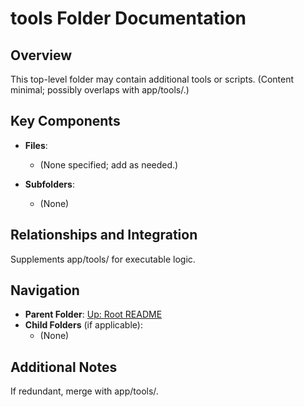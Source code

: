 # tools Folder Documentation

## Overview
This top-level folder may contain additional tools or scripts. (Content minimal; possibly overlaps with app/tools/.)

## Key Components
- **Files**:
  - (None specified; add as needed.)

- **Subfolders**:
  - (None)

## Relationships and Integration
Supplements app/tools/ for executable logic.

## Navigation
- **Parent Folder**: [Up: Root README](../README.md)
- **Child Folders** (if applicable): 
  - (None)

## Additional Notes
If redundant, merge with app/tools/.

